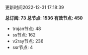 更新时间2022-12-31 17:18:39

**总订阅: 73**
**总节点: 1536**
**有效节点: 450**
- trojan节点: 48
- ss节点: 162
- v2ray节点: 236
- ssr节点: 4
